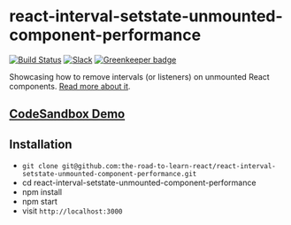 # react-interval-setstate-unmounted-component-performance

[![Build Status](https://travis-ci.org/the-road-to-learn-react/react-interval-setstate-unmounted-component-performance.svg?branch=master)](https://travis-ci.org/the-road-to-learn-react/react-interval-setstate-unmounted-component-performance) [![Slack](https://slack-the-road-to-learn-react.wieruch.com/badge.svg)](https://slack-the-road-to-learn-react.wieruch.com/) [![Greenkeeper badge](https://badges.greenkeeper.io/the-road-to-learn-react/react-interval-setstate-unmounted-component-performance.svg)](https://greenkeeper.io/)

Showcasing how to remove intervals (or listeners) on unmounted React components. [Read more about it](https://www.robinwieruch.de/react-warning-cant-call-setstate-on-an-unmounted-component).

## [CodeSandbox Demo](https://codesandbox.io/s/github/the-road-to-learn-react/react-interval-setstate-unmounted-component-performance)

## Installation

* `git clone git@github.com:the-road-to-learn-react/react-interval-setstate-unmounted-component-performance.git`
* cd react-interval-setstate-unmounted-component-performance
* npm install
* npm start
* visit `http://localhost:3000`

